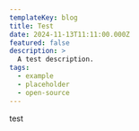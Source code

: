 ```yaml
---
templateKey: blog
title: Test
date: 2024-11-13T11:11:00.000Z
featured: false
description: >
  A test description.
tags:
  - example
  - placeholder
  - open-source
---
```

test
